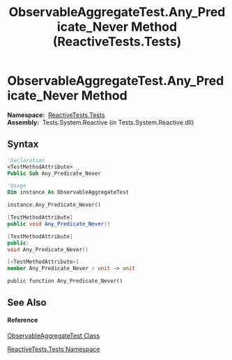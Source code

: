 ﻿---
title: ObservableAggregateTest.Any_Predicate_Never Method  (ReactiveTests.Tests)
TOCTitle: Any_Predicate_Never Method
ms:assetid: M:ReactiveTests.Tests.ObservableAggregateTest.Any_Predicate_Never
ms:mtpsurl: https://msdn.microsoft.com/en-us/library/reactivetests.tests.observableaggregatetest.any_predicate_never(v=VS.103)
ms:contentKeyID: 36619700
ms.date: 06/28/2011
mtps_version: v=VS.103
f1_keywords:
- ReactiveTests.Tests.ObservableAggregateTest.Any_Predicate_Never
dev_langs:
- CSharp
- JScript
- VB
- FSharp
- c++
---

# ObservableAggregateTest.Any\_Predicate\_Never Method

**Namespace:**  [ReactiveTests.Tests](hh289046\(v=vs.103\).md)  
**Assembly:**  Tests.System.Reactive (in Tests.System.Reactive.dll)

## Syntax

``` vb
'Declaration
<TestMethodAttribute> _
Public Sub Any_Predicate_Never
```

``` vb
'Usage
Dim instance As ObservableAggregateTest

instance.Any_Predicate_Never()
```

``` csharp
[TestMethodAttribute]
public void Any_Predicate_Never()
```

``` c++
[TestMethodAttribute]
public:
void Any_Predicate_Never()
```

``` fsharp
[<TestMethodAttribute>]
member Any_Predicate_Never : unit -> unit 
```

``` jscript
public function Any_Predicate_Never()
```

## See Also

#### Reference

[ObservableAggregateTest Class](hh314823\(v=vs.103\).md)

[ReactiveTests.Tests Namespace](hh289046\(v=vs.103\).md)

